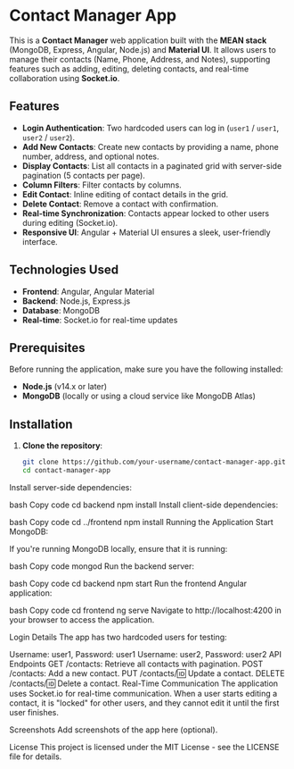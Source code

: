 # Contact Manager App

This is a **Contact Manager** web application built with the **MEAN stack** (MongoDB, Express, Angular, Node.js) and **Material UI**. It allows users to manage their contacts (Name, Phone, Address, and Notes), supporting features such as adding, editing, deleting contacts, and real-time collaboration using **Socket.io**.

## Features

- **Login Authentication**: Two hardcoded users can log in (`user1` / `user1`, `user2` / `user2`).
- **Add New Contacts**: Create new contacts by providing a name, phone number, address, and optional notes.
- **Display Contacts**: List all contacts in a paginated grid with server-side pagination (5 contacts per page).
- **Column Filters**: Filter contacts by columns.
- **Edit Contact**: Inline editing of contact details in the grid.
- **Delete Contact**: Remove a contact with confirmation.
- **Real-time Synchronization**: Contacts appear locked to other users during editing (Socket.io).
- **Responsive UI**: Angular + Material UI ensures a sleek, user-friendly interface.

## Technologies Used

- **Frontend**: Angular, Angular Material
- **Backend**: Node.js, Express.js
- **Database**: MongoDB
- **Real-time**: Socket.io for real-time updates

## Prerequisites

Before running the application, make sure you have the following installed:

- **Node.js** (v14.x or later)
- **MongoDB** (locally or using a cloud service like MongoDB Atlas)

## Installation

1. **Clone the repository**:

   ```bash
   git clone https://github.com/your-username/contact-manager-app.git
   cd contact-manager-app
Install server-side dependencies:

bash
Copy code
cd backend
npm install
Install client-side dependencies:

bash
Copy code
cd ../frontend
npm install
Running the Application
Start MongoDB:

If you're running MongoDB locally, ensure that it is running:

bash
Copy code
mongod
Run the backend server:

bash
Copy code
cd backend
npm start
Run the frontend Angular application:

bash
Copy code
cd frontend
ng serve
Navigate to http://localhost:4200 in your browser to access the application.

Login Details
The app has two hardcoded users for testing:

Username: user1, Password: user1
Username: user2, Password: user2
API Endpoints
GET /contacts: Retrieve all contacts with pagination.
POST /contacts: Add a new contact.
PUT /contacts/:id: Update a contact.
DELETE /contacts/:id: Delete a contact.
Real-Time Communication
The application uses Socket.io for real-time communication. When a user starts editing a contact, it is "locked" for other users, and they cannot edit it until the first user finishes.

Screenshots
Add screenshots of the app here (optional).

License
This project is licensed under the MIT License - see the LICENSE file for details.
